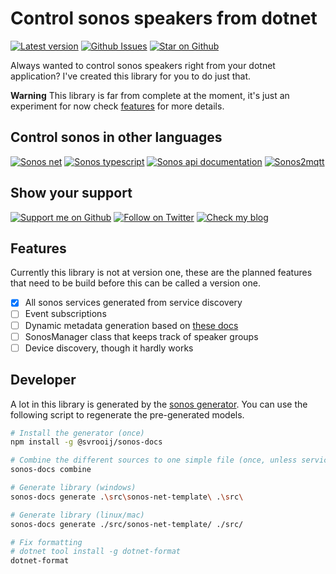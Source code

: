 # Control sonos speakers from dotnet

[![Latest version][badge_nuget]][link_nuget]
[![Github Issues][badge_issues]][link_issues]
[![Star on Github][badge_repo_stars]][link_repo]

Always wanted to control sonos speakers right from your dotnet application? I've created this library for you to do just that.

**Warning** This library is far from complete at the moment, it's just an experiment for now check [features](#features) for more details.

## Control sonos in other languages

[![Sonos net][badge_sonos-csharp]][link_repo]
[![Sonos typescript][badge_sonos-typescript]][link_sonos-typescript]
[![Sonos api documentation][badge_sonos-docs]][link_sonos-docs]
[![Sonos2mqtt][badge_sonos-mqtt]][link_sonos-mqtt]

## Show your support

[![Support me on Github][badge_sponsor]][link_sponsor]
[![Follow on Twitter][badge_twitter]][link_twitter]
[![Check my blog][badge_blog]][link_blog]

## Features

Currently this library is not at version one, these are the planned features that need to be build before this can be called a version one.

- [X] All sonos services generated from service discovery
- [ ] Event subscriptions
- [ ] Dynamic metadata generation based on [these docs](https://svrooij.io/sonos-api-docs/metadata.html)
- [ ] SonosManager class that keeps track of speaker groups
- [ ] Device discovery, though it hardly works

## Developer

A lot in this library is generated by the [sonos generator](https://github.com/svrooij/sonos-api-docs/tree/main/generator/sonos-docs). You can use the following script to regenerate the pre-generated models.

```bash
# Install the generator (once)
npm install -g @svrooij/sonos-docs

# Combine the different sources to one simple file (once, unless service definition changed)
sonos-docs combine

# Generate library (windows)
sonos-docs generate .\src\sonos-net-template\ .\src\

# Generate library (linux/mac)
sonos-docs generate ./src/sonos-net-template/ ./src/

# Fix formatting
# dotnet tool install -g dotnet-format
dotnet-format
```

[badge_blog]: https://img.shields.io/badge/blog-svrooij.io-blue?style=for-the-badge
[badge_issues]: https://img.shields.io/github/issues/svrooij/sonos-net?style=for-the-badge
[badge_nuget]: https://img.shields.io/nuget/v/Sonos.Base?style=for-the-badge
[badge_sonos-csharp]: https://img.shields.io/badge/sonos-C%23-blue?style=for-the-badge
[badge_sonos-docs]: https://img.shields.io/badge/sonos-documentation-blue?style=for-the-badge
[badge_sonos-mqtt]: https://img.shields.io/badge/sonos-mqtt-blue?style=for-the-badge
[badge_sonos-typescript]: https://img.shields.io/badge/sonos-typescript-blue?style=for-the-badge
[badge_sponsor]: https://img.shields.io/github/sponsors/svrooij?logo=github&style=for-the-badge
[badge_repo_stars]: https://img.shields.io/github/stars/svrooij/sonos-net?logo=github&style=for-the-badge
[badge_twitter]: https://img.shields.io/twitter/follow/svrooij?logo=twitter&style=for-the-badge

[link_blog]: https://svrooij.io
[link_issues]: https://github.com/svrooij/sonos-api-docs/issues
[link_nuget]: https://www.nuget.org/packages/Sonos.Base/
[link_sonos-docs]: https://svrooij.io/sonos-api-docs
[link_sonos-mqtt]: https://svrooij.io/sonos2mqtt
[link_sonos-typescript]: https://svrooij.io/node-sonos-ts
[link_sponsor]: https://github.com/sponsors/svrooij
[link_repo]: https://github.com/svrooij/sonos-net
[link_twitter]: https://twitter.com/svrooij
